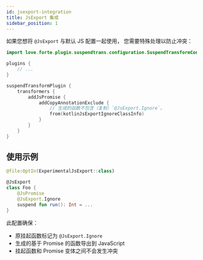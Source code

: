 ```yaml
---
id: jsexport-integration
title: JsExport 集成
sidebar_position: 1
---
```


如果您想将 `@JsExport` 与默认 JS 配置一起使用，
您需要特殊处理以防止冲突：

```kotlin
import love.forte.plugin.suspendtrans.configuration.SuspendTransformConfigurations

plugins {
    // ...
}

suspendTransformPlugin {
    transformers {
        addJsPromise {
            addCopyAnnotationExclude {
                // 生成的函数不包含（复制）`@JsExport.Ignore`。
                from(kotlinJsExportIgnoreClassInfo)
            }
        }
    }
}
```

## 使用示例

```kotlin
@file:OptIn(ExperimentalJsExport::class)

@JsExport
class Foo {
    @JsPromise
    @JsExport.Ignore
    suspend fun run(): Int = ...
}
```

此配置确保：
- 原挂起函数标记为 `@JsExport.Ignore`
- 生成的基于 Promise 的函数导出到 JavaScript
- 挂起函数和 Promise 变体之间不会发生冲突
